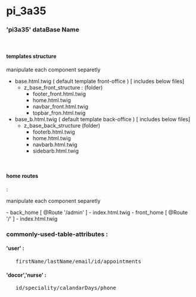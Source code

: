 # pi_3a35
### 'pi3a35' dataBase Name
<p> <br> </p>
<h4>templates structure</h4>
<p> manipulate each component separetly  </p>

- base.html.twig   ( default template front-office ) [ includes below files]
  - z_base_front_structure : (folder)
    - footer_front.html.twig
    - home.html.twig
    - navbar_front.html.twig
    - topbar_fron.html.twig
- base_b.html.twig ( default template back-office ) [ includes below files] 
  - z_base_back_structure (folder)
    - footerb.html.twig
    - home.html.twig
    - navbarb.html.twig
    - sidebarb.html.twig
<p> <br> </p>

<h4>  home routes </h4> :
<p> manipulate each component separetly  </p>
- back_home [ @Route '/admin' ]
  - index.html.twig
- front_home [ @Route '/' ]
  - index.html.twig
 
<h3> commonly-used-table-attributes  : </h3>
<h4> 'user' :  </h4>
  <pre>   firstName/lastName/email/id/appointments </pre>
<h4> 'docor','nurse' : </h4> 
   <pre>   id/speciality/calandarDays/phone  <pre>
